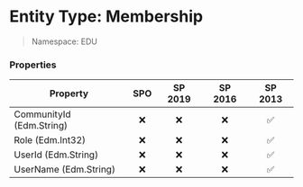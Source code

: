 # Entity Type: Membership

> Namespace: EDU

### Properties

Property | SPO | SP 2019 | SP 2016 | SP 2013
----------|:---:|:-------:|:-------:|:-------:
CommunityId (Edm.String) | ❌ | ❌ | ❌ | ✅
Role (Edm.Int32) | ❌ | ❌ | ❌ | ✅
UserId (Edm.String) | ❌ | ❌ | ❌ | ✅
UserName (Edm.String) | ❌ | ❌ | ❌ | ✅